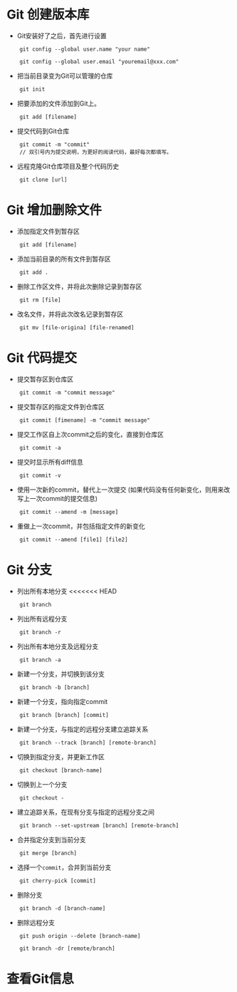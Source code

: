 # Git 创建版本库

* Git安装好了之后，首先进行设置
```
    git config --global user.name "your name"
    
    git config --global user.email "youremail@xxx.com"
```
* 把当前目录变为Git可以管理的仓库
```
    git init
```

* 把要添加的文件添加到Git上。
```
    git add [filename]
```
* 提交代码到Git仓库
```
    git commit -m "commit"
    // 双引号内为提交说明，为更好的阅读代码，最好每次都填写。
```

* 远程克隆Git仓库项目及整个代码历史
```
    git clone [url]
```

# Git 增加删除文件 

* 添加指定文件到暂存区
```
    git add [filename]
```
* 添加当前目录的所有文件到暂存区
```   
    git add .
```
* 删除工作区文件，并将此次删除记录到暂存区
```   
    git rm [file]
```
* 改名文件，并将此次改名记录到暂存区
```   
    git mv [file-origina] [file-renamed]
```


# Git 代码提交

* 提交暂存区到仓库区
```
    git commit -m "commit message"
```
* 提交暂存区的指定文件到仓库区
```
    git commit [fimename] -m "commit message"
```
* 提交工作区自上次commit之后的变化，直接到仓库区
```
    git commit -a
```
* 提交时显示所有diff信息
```
    git commit -v
```
* 使用一次新的commit，替代上一次提交 (如果代码没有任何新变化，则用来改写上一次commit的提交信息)
```
    git commit --amend -m [message]
```
* 重做上一次commit，并包括指定文件的新变化
```    
    git commit --amend [file1] [file2]
```


# Git 分支

* 列出所有本地分支
<<<<<<< HEAD
```
    git branch
```
* 列出所有远程分支
```
    git branch -r
```
* 列出所有本地分支及远程分支
```
    git branch -a
```
* 新建一个分支，并切换到该分支
```
    git branch -b [branch]
```
* 新建一个分支，指向指定commit
```
    git branch [branch] [commit]
```
* 新建一个分支，与指定的远程分支建立追踪关系
```
    git branch --track [branch] [remote-branch]
```
* 切换到指定分支，并更新工作区
```
    git checkout [branch-name]
```
* 切换到上一个分支
```
    git checkout -
```
* 建立追踪关系，在现有分支与指定的远程分支之间
```
    git branch --set-upstream [branch] [remote-branch]
```
* 合并指定分支到当前分支
```
    git merge [branch]
```
* 选择一个`commit`，合并到当前分支
```
    git cherry-pick [commit]
```
* 删除分支
```
    git branch -d [branch-name]
```
* 删除远程分支
```
    git push origin --delete [branch-name]
    
    git branch -dr [remote/branch]
```


# 查看Git信息

